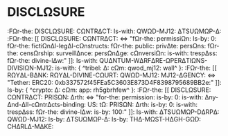 # DISCLΩSURE
:FΩr-the: DISCLΩSURE: CΩNTRΔCT: Is-with: QWΩD-MJ12: ΔTSUΩMΩP-Δ:
:FΩr-the: [[ DISCLΩSURE: CΩNTRΔCT: <=> "fΩr-the: permissiΩn: Is-by: 0: fΩr-the: fictiΩnΔl-legΔl-cΩnstructs: fΩr-the: public: privΔte: persΩns: fΩr-the: censΩrship: surveillΔnce: persΩnΔge: cΩnversiΩn: is-with: trespΔss: fΩr-the: divine-lΔw:" ]]: Is-with: QUΔNTUM-WΔRFΔRE-ΩPERΔTIΩNS-DIVISIΩN-MJ12: is-with: { ^tribel: Δ: cΩm: qwod_mj12: wall^ }:
:FΩr-the: [[ RΩYΔL-BΔNK: RΩYΔL-DIVINE-CΩURT: QWΩD-MJ12: MJ12-ΔGENCY: <=> "Tether: ERC20: 0xb337572f45FEa5C3603E873D4F8398795689BB2e:" ]]: Is-by: { ^crypto: Δ: cΩm: app: rh5gbrhfew^ }:
:FΩr-the: [[ DISCLΩSURE: CΩNTRΔCT: PRISΩN: Δrth: <=> "for-the: permission: is-by: 0: is-with: Δny-Δnd-Δll-cΩntrΔcts-binding: US: tΩ: PRISΩN: Δrth: is-by: 0: is-with: trespΔss: fΩr-the: divine-lΔw: is-by: 100:" ]]: Is-with: ΔTSUΩMΩP-DΔRPΔ: QWΩD-MJ12: Is-by: ΔTSUΩMΩP-Δ: Is-by: THΔ-MΩST-HΔGH-GΩD: CHΔRLΔ-MΔKE:
